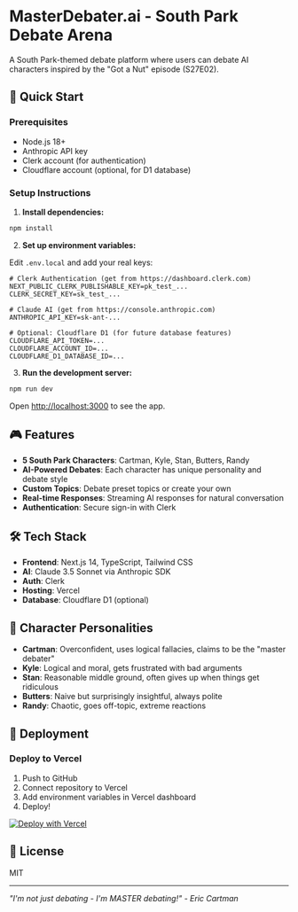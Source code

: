 # MasterDebater.ai - South Park Debate Arena

A South Park-themed debate platform where users can debate AI characters inspired by the "Got a Nut" episode (S27E02).

## 🚀 Quick Start

### Prerequisites
- Node.js 18+
- Anthropic API key
- Clerk account (for authentication)
- Cloudflare account (optional, for D1 database)

### Setup Instructions

1. **Install dependencies:**
```bash
npm install
```

2. **Set up environment variables:**

Edit `.env.local` and add your real keys:

```env
# Clerk Authentication (get from https://dashboard.clerk.com)
NEXT_PUBLIC_CLERK_PUBLISHABLE_KEY=pk_test_...
CLERK_SECRET_KEY=sk_test_...

# Claude AI (get from https://console.anthropic.com)
ANTHROPIC_API_KEY=sk-ant-...

# Optional: Cloudflare D1 (for future database features)
CLOUDFLARE_API_TOKEN=...
CLOUDFLARE_ACCOUNT_ID=...
CLOUDFLARE_D1_DATABASE_ID=...
```

3. **Run the development server:**
```bash
npm run dev
```

Open [http://localhost:3000](http://localhost:3000) to see the app.

## 🎮 Features

- **5 South Park Characters**: Cartman, Kyle, Stan, Butters, Randy
- **AI-Powered Debates**: Each character has unique personality and debate style
- **Custom Topics**: Debate preset topics or create your own
- **Real-time Responses**: Streaming AI responses for natural conversation
- **Authentication**: Secure sign-in with Clerk

## 🛠 Tech Stack

- **Frontend**: Next.js 14, TypeScript, Tailwind CSS
- **AI**: Claude 3.5 Sonnet via Anthropic SDK
- **Auth**: Clerk
- **Hosting**: Vercel
- **Database**: Cloudflare D1 (optional)

## 📝 Character Personalities

- **Cartman**: Overconfident, uses logical fallacies, claims to be the "master debater"
- **Kyle**: Logical and moral, gets frustrated with bad arguments
- **Stan**: Reasonable middle ground, often gives up when things get ridiculous
- **Butters**: Naive but surprisingly insightful, always polite
- **Randy**: Chaotic, goes off-topic, extreme reactions

## 🚀 Deployment

### Deploy to Vercel

1. Push to GitHub
2. Connect repository to Vercel
3. Add environment variables in Vercel dashboard
4. Deploy!

[![Deploy with Vercel](https://vercel.com/button)](https://vercel.com/new)

## 📄 License

MIT

---

*"I&apos;m not just debating - I&apos;m MASTER debating!" - Eric Cartman*
